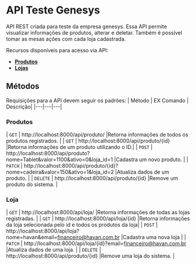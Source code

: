    
# API Teste Genesys

API REST criada para teste da empresa genesys. Essa API permite visualizar informações de produtos, alterar e deletar. Também é possível tomar as mesas ações com cada loja cadastrada.

Recursos disponíveis para acesso via API:

* [**Produtos**](App\Http\Controllers\ProdutoController.php)
* [**Lojas**](App\Http\Controllers\LojaController.php)
## Métodos
Requisições para a API devem seguir os padrões:
| Método | EX Comando | Descrição|
|---|---|---|

### Produtos
| `GET`    | http://localhost:8000/api/produto/     |Retorna informações de todos os produtos registrados. |
| `GET`    | http://localhost:8000/api/produto/{id} |Retorna informações de um produto utilizando o ID.|
| `POST`   | http://localhost:8000/api/produto?nome=Tablet&valor=1100&ativo=0&loja_id=1 |Cadastra um novo produto. |
| `PATCH`  | http://localhost:8000/api/produto/{id}?nome=cadeira&valor=150&ativo=1&loja_id=2  |Atualiza dados de um produto. |
| `DELETE` | http://localhost:8000/api/produto/{id}  |Remove um produto do sistema. |

### Loja
| `GET`    | http://localhost:8000/api/loja/     |Retorna informações de todas as lojas registradas. |
| `GET`    | http://localhost:8000/api/loja/{id} |Retorna informações da loja selecionada pelo id e todos os produtos da loja|
| `POST`   | http://localhost:8000/api/loja?nome=havan&email=financeiro@havan.com.br |Cadastra uma nova loja |
| `PATCH`  | http://localhost:8000/api/loja/{id}?email=financeiro@havan.com.br  |Atualiza dados de uma loja. |
| `DELETE` | http://localhost:8000/api/produto/{id}  |Remove uma loja do sistema. |

